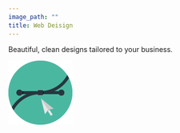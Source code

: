 ```yaml
---
image_path: ""
title: Web Deisign
---
```


Beautiful, clean designs tailored to your business.

![](/uploads/versions/vector-1_128px---x----128-128x---.png)